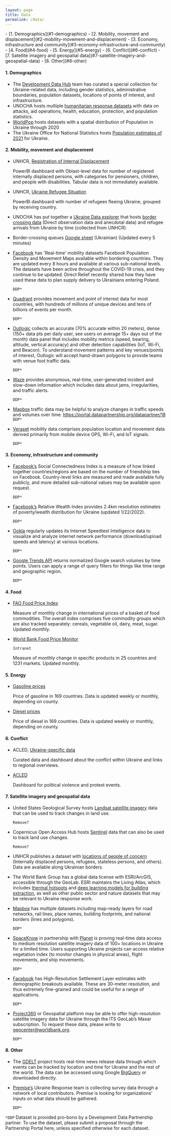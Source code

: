 ```yaml
---
layout: page
title: Data
permalink: /data/
---
```


<div markdown="1" class = "toc">
- [1. Demographics](#1-demographics)
- [2. Mobility, movement and displacement](#2-mobility-movement-and-displacement)
- [3. Economy, infrastructure and community](#3-economy-infrastructure-and-community)
- [4. Food](#4-food)
- [5. Energy](#5-energy)
- [6. Conflict](#6-conflict)
- [7. Satellite imagery and geospatial data](#7-satellite-imagery-and-geospatial-data)
- [8. Other](#8-other)
</div>

#### 1. Demographics
- The [Development Data Hub](https://datacatalog.worldbank.org/int/search/collections/ukraine-datasets) team has curated a special collection for Ukraine-related data, including gender statistics, administrative boundaries, population datasets, locations of points of interest, and infrastructure.  
- UNOCHA hosts multiple [humanitarian response datasets](https://www.humanitarianresponse.info/en/operations/ukraine/hdx-datasets#table/1) with data on attacks, aid operations, health, education, protection, and population statistics. 
- [WorldPop](https://www.worldpop.org/geodata/summary?id=44372) hosts datasets with a spatial distribution of Population in Ukraine through 2020 
- The Ukraine Office for National Statistics hosts [Population estimates of 2021](https://www.ons.gov.uk/peoplepopulationandcommunity/populationandmigration/populationestimates/adhocs/14354ct210001) for Ukraine.  

#### 2. Mobility, movement and displacement 

- UNHCR, [Registration of Internal Displacement](https://app.powerbi.com/view?r=eyJrIjoiY2RhMmExMjgtZWRlMS00YjcwLWI0MzktNmEwNDkwYzdmYTM0IiwidCI6ImU1YzM3OTgxLTY2NjQtNDEzNC04YTBjLTY1NDNkMmFmODBiZSIsImMiOjh9)
  
  PowerBI dashboard with Oblast-level data for number of registered internally displaced persons, with categories for pensioners, children, and people with disabilities. Tabular data is not immediately available.

- UNHCR, [Ukraine Refugee Situation](https://data2.unhcr.org/en/situations/ukraine)

  PowerBI dashboard with number of refugees fleeing Ukraine, grouped by receiving country.

- UNOCHA has put together a [Ukraine Data explorer](https://data.humdata.org/visualization/ukraine-humanitarian-operations/) that hosts [border crossing data](https://data.humdata.org/dataset/ukraine-border-crossings) (Direct observation data and anecdotal data) and refugee arrivals from Ukraine by time (collected from UNHCR). 

- Border-crossing queues [Google sheet](https://docs.google.com/spreadsheets/d/e/2PACX-1vTmKNAxZn2cPpBqPHnRx9Hc_GPzfi7U92h05hkNuES6pA8l7IcbfdRELMkTBWGcBFoRkUdwlnfX889X/pubhtml) (Ukrainian) (Updated every 5 minutes)

- [Facebook](https://portal.datapartnership.org/datapartner/12) has 'Real-time' mobility datasets Facebook Population Density and Movement Maps available within bordering countries. They are updated every 8 hours and available at various sub-national levels. The datasets have been active throughout the COVID-19 crisis, and they continue to be updated. Direct Relief recently shared how they have used these data to plan supply delivery to Ukrainians entering Poland. 

  `DDP*`

- [Quadrant](https://portal.datapartnership.org/datapartner/37) provides movement and point of interest data for most countries, with hundreds of millions of unique devices and tens of billions of events per month. 

  `DDP*`

- [Outlogic](https://portal.datapartnership.org/datapartner/32) collects an accurate (70% accurate within 20 meters), dense (150+ data pts per daily user, see users on average 15+ days out of the month) data panel that includes mobility metrics (speed, bearing, altitude, vertical accuracy) and other detection capabilities (IoT, Wi-Fi, and Beacon). To understand movement patterns and key venues/points of interest, Outlogic will accept hand-drawn polygons to provide teams with venue foot traffic data. 

  `DDP*`

- [Waze](https://portal.datapartnership.org/datapartner/30) provides anonymous, real-time, user-generated incident and slow-down information which includes data about jams, irregularities, and traffic alerts. 

  `DDP*`

- [Mapbox](https://portal.datapartnership.org/datapartner/18) traffic data may be helpful to analyze changes in traffic speeds and volumes over time. 
https://portal.datapartnership.org/datapartner/18
  `DDP*`

- [Veraset](https://portal.datapartnership.org/datapartner/29) mobility data comprises population location and movement data derived primarily from mobile device GPS, Wi-Fi, and IoT signals. 

  `DDP*`

#### 3. Economy, infrastructure and community
- [Facebook’s](https://portal.datapartnership.org/datapartner/12) Social Connectedness Index is a measure of how linked together countries/regions are based on the number of friendship ties on Facebook. Country-level links are measured and made available fully publicly, and more detailed sub-national values may be available upon request. 

  `DDP*`

- [Facebook’s](https://portal.datapartnership.org/datapartner/12) Relative Wealth Index provides 2.4km resolution estimates of poverty/wealth distribution for Ukraine (updated 1/22/2022). 

  `DDP*`

- [Ookla](https://portal.datapartnership.org/datapartner/22) regularly updates its Internet Speedtest Intelligence data to visualize and analyze internet network performance (download/upload speeds and latency) at various locations.  

  `DDP*`

- [Google Trends API](https://docs.datapartnership.org/login?next=%2Fpartners%2Fgoogle%2Fexamples%2Fgoogle-health-trends-api.html) returns normalized Google search volumes by time points. Users can apply a range of query filters for things like time range and geographic region. 

  `DDP*`

#### 4. Food

- [FAO Food Price Index](https://www.fao.org/worldfoodsituation/foodpricesindex/en/)

  Measure of monthly change in international prices of a basket of food commodities. The overall index comprises five commodity groups which are also tracked separately: cereals, vegetable oil, dairy, meat, sugar. Updated monthly.

- [World Bank Food Price Monitor](https://microdatalib.worldbank.org/index.php/catalog/12414/)

  `Intranet`
  
  Measure of monthly change in specific products in 25 countries and 1231 markets. Updated monthly.

#### 5. Energy

- [Gasoline prices](https://www.globalpetrolprices.com/gasoline_prices/)

  Price of gasoline in 169 countries. Data is updated weekly or monthly, depending on county.

- [Diesel prices](https://www.globalpetrolprices.com/diesel_prices/)

  Price of diesel in 169 countries. Data is updated weekly or monthly, depending on county.
#### 6. Conflict

- ACLED, [Ukraine-specific data](https://acleddata.com/ukraine-crisis/)

  Curated data and dashboard about the conflict within Ukraine and links to regional overviews.

- [ACLED](https://acleddata.com/dashboard/#/dashboard)
  
  Dashboard for political violence and protest events.

#### 7. Satellite imagery and geospatial data
- United States Geological Survey hosts [Landsat satellite imagery](https://earthexplorer.usgs.gov) data that can be used to track changes in land use.  

  `Remove?`
- Copernicus Open Access Hub hosts [Sentinel](https://scihub.copernicus.eu) data that can also be used to track land use changes.  

  `Remove?`

- UNHCR publishes a dataset with [locations of people of concern](https://data2.unhcr.org/en/geoservices/) (Internally displaced persons, refugees, stateless persons, and others). Data are available along Ukrainian borders.
- The World Bank Group has a global data license with ESRI/ArcGIS, accessible through the GeoLab. ESRI maintains the Living Atlas, which includes [thermal hotspots](https://www.arcgis.com/home/item.html?id=dece90af1a0242dcbf0ca36d30276aa3) and [deep learning models for building extraction](https://www.arcgis.com/home/item.html?id=a6857359a1cd44839781a4f113cd5934), as well as other public sector and nature datasets that may be relevant to Ukraine response work. 

- [Mapbox](https://portal.datapartnership.org/datapartner/18) has multiple datasets including map-ready layers for road networks, rail lines, place names, building footprints, and national borders (lines and polygons). 

  `DDP*`

- [SpaceKnow](https://spaceknow.com) in partnership with [Planet](https://www.planet.com) is proving real-time data access to medium resolution satellite imagery data of 100+ locations in Ukraine for a limited time. Users supporting Ukraine projects can access relative vegetation index (to monitor changes in physical areas), flight movements, and ship movements.  

  `DDP*`

- [Facebook](https://portal.datapartnership.org/datapartner/12) has High-Resolution Settlement Layer estimates with demographic breakouts available. These are 30-meter resolution, and thus extremely fine-grained and could be useful for a range of applications. 

  `DDP*`

- [Project360](https://project360.worldbank.org/home) or Geospatial platform may be able to offer high-resolution satellite imagery data for Ukraine through the ITS GeoLab’s Maxar subscription. To request these data, please write to geocenter@worldbank.org.

  `DDP*`

#### 8. Other
- The [GDELT](https://www.gdeltproject.org) project hosts real-time news release data through which events can be tracked by location and time for Ukraine and the rest of the world. The data can be accessed using Google [BigQuery](https://www.gdeltproject.org/data.html#googlebigquery) or downloaded directly.
- [Premise’s](https://www.premise.com/blog/building-premises-ukraine-response-with-partner-input/) Ukraine Response team is collecting survey data through a network of local contributors. Premise is looking for organizations' inputs on what data should be gathered.  

  `DDP*`



`*DDP` Dataset is provided pro-bono by a Development Data Partnership partner. To use the dataset, please submit a proposal through the Partnership Portal here, unless specified otherwise for each dataset.  
  